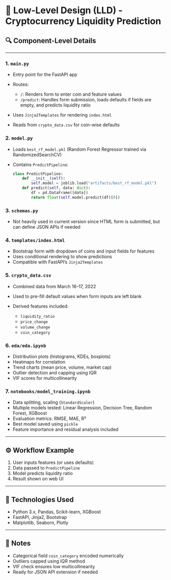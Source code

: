 # 📄 Low-Level Design (LLD) - Cryptocurrency Liquidity Prediction

## 🔍 Component-Level Details

---

### 1. `main.py`

* Entry point for the FastAPI app
* Routes:

  * `/`: Renders form to enter coin and feature values
  * `/predict`: Handles form submission, loads defaults if fields are empty, and predicts liquidity ratio
* Uses `Jinja2Templates` for rendering `index.html`
* Reads from `crypto_data.csv` for coin-wise defaults

### 2. `model.py`

* Loads `best_rf_model.pkl` (Random Forest Regressor trained via RandomizedSearchCV)
* Contains `PredictPipeline`:

  ```python
  class PredictPipeline:
      def __init__(self):
          self.model = joblib.load("artifacts/best_rf_model.pkl")
      def predict(self, data: dict):
          df = pd.DataFrame([data])
          return float(self.model.predict(df)[0])
  ```

### 3. `schemas.py`

* Not heavily used in current version since HTML form is submitted, but can define JSON APIs if needed

### 4. `templates/index.html`

* Bootstrap form with dropdown of coins and input fields for features
* Uses conditional rendering to show predictions
* Compatible with FastAPI’s `Jinja2Templates`

### 5. `crypto_data.csv`

* Combined data from March 16–17, 2022
* Used to pre-fill default values when form inputs are left blank
* Derived features included:

  * `liquidity_ratio`
  * `price_change`
  * `volume_change`
  * `coin_category`

### 6. `eda/eda.ipynb`

* Distribution plots (histograms, KDEs, boxplots)
* Heatmaps for correlation
* Trend charts (mean price, volume, market cap)
* Outlier detection and capping using IQR
* VIF scores for multicollinearity

### 7. `notebooks/model_training.ipynb`

* Data splitting, scaling (`StandardScaler`)
* Multiple models tested: Linear Regression, Decision Tree, Random Forest, XGBoost
* Evaluation metrics: RMSE, MAE, R²
* Best model saved using `pickle`
* Feature importance and residual analysis included

---

## ⚙️ Workflow Example

1. User inputs features (or uses defaults)
2. Data passed to `PredictPipeline`
3. Model predicts liquidity ratio
4. Result shown on web UI

---

## 📌 Technologies Used

* Python 3.x, Pandas, Scikit-learn, XGBoost
* FastAPI, Jinja2, Bootstrap
* Matplotlib, Seaborn, Plotly

---

## 🧩 Notes

* Categorical field `coin_category` encoded numerically
* Outliers capped using IQR method
* VIF check ensures low multicollinearity
* Ready for JSON API extension if needed
